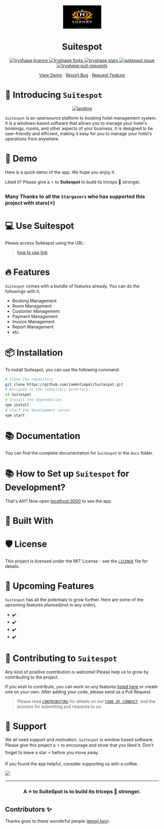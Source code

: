 
<!-- ALL-CONTRIBUTORS-BADGE:START - Do not remove or modify this section -->

<!-- ALL-CONTRIBUTORS-BADGE:END -->
<p align="center">
    <a href="https://tryshape.vercel.app/" target="_blank">
        <img src="Image\logo1.jpg" alt="logo" width="125"/>
    </a>

</p>
<p align="center">
<!-- <img src="./public/readme/tryshape-text-transparent.png" alt="name"/> -->
<h1 align="center">Suitespot</h1>

<p align="center">
<a href="https://github.com/iamAntimpal/Suitespot/blob/master/LICENSE" target="blank">
<img src="https://img.shields.io/github/license/iamAntimpal/Suitespot?style=flat-square" alt="tryshape licence" />
</a>
<a href="https://github.com/iamAntimpal/Suitespot/fork" target="blank">
<img src="https://img.shields.io/github/forks/iamAntimpal/Suitespot?style=flat-square" alt="tryshape forks"/>
</a>
<a href="https://github.com/iamAntimpal/Suitespot/stargazers" target="blank">
<img src="https://img.shields.io/github/stars/iamAntimpal/Suitespot?style=flat-square" alt="tryshape stars"/>
</a>
<a href="https://github.com/iamAntimpal/Suitespot/issues" target="blank">
<img src="https://img.shields.io/github/issues/iamAntimpal/Suitespot?style=flat-square" alt="suitespot issue"/>
</a>
<a href="https://github.com/iamAntimpal/Suitespot/pulls" target="blank">
<img src="https://img.shields.io/github/issues-pr/iamAntimpal/Suitespot?style=flat-square" alt="tryshape pull-requests"/>
</a>


</p>

<p align="center">
    <a href="" target="blank">View Demo</a>
    ·
    <a href="https://github.com/iamAntimpal/Suitespot/issues/new/choose">Report Bug</a>
    ·
    <a href="https://github.com/iamAntimpal/Suitespot/issues/new/choose">Request Feature</a>
</p>

# 👋 Introducing `Suitespot`

<p align="center">
    <a href="https://tryshape.vercel.app" target="blank"/>
        <img src="" alt="landing" />
    </a>
</p>

`Suitespot` is an opensource platform to booking hotel management system. It is a windows-based software that allows you to manage your hotel's bookings, rooms, and other aspects of your business. It is designed to be user-friendly and efficient, making it easy for you to manage your hotel's operations from anywhere.

# 🚀 Demo

Here is a quick demo of the app. We hope you enjoy it.

<!-- > [The Demo Link](https://www.youtube.com) -->

Liked it? Please give a ⭐️ to <b>Suitespot</b> to build its triceps 💪 stronger.

### Many Thanks to all the `Stargazers` who has supported this project with stars(⭐)

<!-- [![Stargazers repo roster for @TryShape/tryshape](https://reporoster.com/stars/TryShape/tryshape)](https://github.com/TryShape/tryshape/stargazers) -->

# 💻 Use Suitespot

Please access Suitespot using the URL:

> [how to use link](https://github.com/iamAntimPal/SuiteSpot/blob/main/HOWTOUSE.md)

# 🔥 Features
`Suitespot` comes with a bundle of features already. You can do the followings with it,

- Booking Management
- Room Management
- Customer Management
- Payment Management
- Invoice Management
- Report Management
- etc.

# 📦 Installation
To install Suitespot, you can use the following command:
```bash
# Clone the repository
git clone https://github.com/iamAntimpal/Suitespot.git
# Navigate to the repository directory
cd Suitespot
# Install the dependencies
npm install
# Start the development server
npm start
```
# 📚 Documentation
You can find the complete documentation for `Suitespot` in the `docs` folder.
# 📚 How to Set up `Suitespot` for Development?


That's All!!! Now open [localhost:3000](http://localhost:3000/) to see the app.

# 🍔 Built With

# 🛡️ License

This project is licensed under the MIT License - see the [`LICENSE`](LICENSE) file for details.

# 🦄 Upcoming Features

`Suitespot` has all the potentials to grow further. Here are some of the upcoming features planned(not in any order),

- ✔️ .
- ✔️ 
- ✔️ 
- ✔️ 



# 🤝 Contributing to `Suitespot`

Any kind of positive contribution is welcome! Please help us to grow by contributing to the project.

If you wish to contribute, you can work on any features [listed here](https://github.com/iamAntimPal/Suitespot/#-upcoming-features) or create one on your own. After adding your code, please send us a Pull Request.

> Please read [`CONTRIBUTING`](CONTRIBUTING.md) for details on our [`CODE OF CONDUCT`](CODE_OF_CONDUCT.md), and the process for submitting pull requests to us.

# 🙏 Support

We all need support and motivation. `Suitespot` is window based software. Please give this project a ⭐️ to encourage and show that you liked it. Don't forget to leave a star ⭐️ before you move away.

If you found the app helpful, consider supporting us with a coffee.

<a href="https://buymeacoffee.com/antimpal01l">
    <img src="https://cdn.buymeacoffee.com/buttons/v2/default-yellow.png" height="50px">
</a>

---

<h3 align="center">
A ⭐️ to <b>SuiteSpot</b> is to build its triceps 💪 stronger.
</h3>

## Contributors ✨

Thanks goes to these wonderful people ([emoji key](https://allcontributors.org/docs/en/emoji-key)):


<!-- markdownlint-restore -->
<!-- prettier-ignore-end -->

<!-- ALL-CONTRIBUTORS-LIST:END -->
